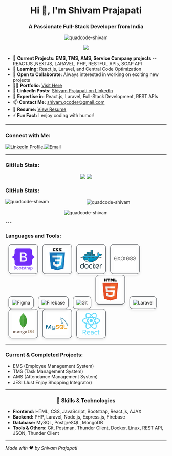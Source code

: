 <h1 align="center">Hi 👋, I'm Shivam Prajapati</h1>
<h3 align="center">A Passionate Full-Stack Developer from India</h3>

<p align="center">
  <img src="https://komarev.com/ghpvc/?username=quadcode-shivam&label=Profile%20views&color=0e75b6&style=flat" alt="quadcode-shivam" />
</p>
<p align="center">
    <!-- Make sure the image URL is correct and accessible -->
    <img src="https://raw.githubusercontent.com/quadcode-shivam/portfolio-1/refs/heads/main/images/image.png" style="height: 550px;">
</p>


- 🔭 **Current Projects:**  **EMS, TMS, AMS, Service Company projects** -- REACTJS ,NEXTJS, LARAVEL, PHP, RESTFUL APIs, SOAP API
- 🌱 **Learning:** React.js, Laravel, and Central Code Optimization
- 👯 **Open to Collaborate:** Always interested in working on exciting new projects
- 👨‍💻 **Portfolio:** [Visit Here](https://personalportfolio-5tub.onrender.com/home)
- 📝 **LinkedIn Posts:** [Shivam Prajapati on LinkedIn](https://www.linkedin.com/in/shivam-prajapati-4b125021b/)
- 💬 **Expertise in:** React.js, Laravel, Full-Stack Development, REST APIs
- 📫 **Contact Me:** [shivam.qcoder@gmail.com](mailto:shivam.qcoder@gmail.com)
- 📄 **Resume:** [View Resume](https://drive.google.com/file/d/1i-R3awcDwjth_YutYc55osKnF-Rgq1ed/view)
- ⚡ **Fun Fact:** I enjoy coding with humor!

---

<h3 align="left">Connect with Me:</h3>
<p align="left">
  <a href="https://linkedin.com/in/shivam-prajapati-4b125021b" target="_blank">
    <img align="center" src="https://raw.githubusercontent.com/rahuldkjain/github-profile-readme-generator/master/src/images/icons/Social/linked-in-alt.svg" alt="LinkedIn Profile" height="30" width="40" />
  </a>
  <a href="mailto:shivam.qcoder@gmail.com" target="_blank">
    <img align="center" src="https://cdn.pixabay.com/photo/2016/06/13/17/30/mail-1454731_1280.png" alt="Email" height="40" width="40" />
  </a>
</p>

---


<h3 align="left">GitHub Stats:</h3>
<p align="center">
  <img height="180em" src="https://github-readme-stats.vercel.app/api?username=quadcode-shivam&show_icons=true&hide_border=true&count_private=true&include_all_commits=true&line_height=40&theme=radical" />
  <img height="180em" src="https://github-readme-streak-stats.herokuapp.com/?user=quadcode-shivam&theme=radical" />
</p>

<h3 align="left">GitHub Stats:</h3>
<div align="center">
  <p><img align="left" src="https://github-readme-stats.vercel.app/api/top-langs?username=quadcode-shivam&show_icons=true&locale=en&layout=compact" alt="quadcode-shivam" /></p>
  <p>&nbsp;<img align="center" src="https://github-readme-stats.vercel.app/api?username=quadcode-shivam&show_icons=true&locale=en" alt="quadcode-shivam" /></p>
  <p><img align="center" src="https://github-readme-streak-stats.herokuapp.com/?user=quadcode-shivam&" alt="quadcode-shivam" /></p>
</div>
---

<h3 align="left">Languages and Tools:</h3>
<p align="left">
    <img src="https://raw.githubusercontent.com/devicons/devicon/master/icons/bootstrap/bootstrap-plain-wordmark.svg" alt="Bootstrap" style="height: 70px; margin-left:10px; border: 1px solid #24292f; padding: 10px; border-radius: 10px; box-shadow: 0 4px 8px rgba(0, 0, 0, 0.1);">
    <img src="https://raw.githubusercontent.com/devicons/devicon/master/icons/css3/css3-original-wordmark.svg" alt="CSS3" style="height: 70px; margin-left:10px; border: 1px solid #24292f; padding: 10px; border-radius: 10px; box-shadow: 0 4px 8px rgba(0, 0, 0, 0.1);">
    <img src="https://raw.githubusercontent.com/devicons/devicon/master/icons/docker/docker-original-wordmark.svg" alt="Docker" style="height: 70px; margin-left:10px; border: 1px solid #24292f; padding: 10px; border-radius: 10px; box-shadow: 0 4px 8px rgba(0, 0, 0, 0.1);">
    <img src="https://raw.githubusercontent.com/devicons/devicon/master/icons/express/express-original-wordmark.svg" alt="Express.js" style="height: 70px; margin-left:10px; border: 1px solid #24292f; padding: 10px; border-radius: 10px; box-shadow: 0 4px 8px rgba(0, 0, 0, 0.1);">
    <img src="https://www.vectorlogo.zone/logos/figma/figma-icon.svg" alt="Figma" style="height: 70px; margin-left:10px; border: 1px solid #24292f; padding: 10px; border-radius: 10px; box-shadow: 0 4px 8px rgba(0, 0, 0, 0.1);">
    <img src="https://www.vectorlogo.zone/logos/firebase/firebase-icon.svg" alt="Firebase" style="height: 70px; margin-left:10px; border: 1px solid #24292f; padding: 10px; border-radius: 10px; box-shadow: 0 4px 8px rgba(0, 0, 0, 0.1);">
    <img src="https://cdn.freebiesupply.com/logos/large/2x/git-icon-logo-png-transparent.png" alt="Git" style="height: 70px; margin-left:10px; border: 1px solid #24292f; padding: 10px; border-radius: 10px; box-shadow: 0 4px 8px rgba(0, 0, 0, 0.1);">
    <img src="https://raw.githubusercontent.com/devicons/devicon/master/icons/html5/html5-original-wordmark.svg" alt="HTML5" style="height: 70px; margin-left:10px; border: 1px solid #24292f; padding: 10px; border-radius: 10px; box-shadow: 0 4px 8px rgba(0, 0, 0, 0.1);">
    <img src="https://miro.medium.com/v2/resize:fit:720/format:webp/1*CweHpGpUvTbdSCwZEm61cA.jpeg" alt="Laravel" style="height: 70px; margin-left:10px; border: 1px solid #24292f; padding: 10px; border-radius: 10px; box-shadow: 0 4px 8px rgba(0, 0, 0, 0.1);">
    <img src="https://raw.githubusercontent.com/devicons/devicon/master/icons/mongodb/mongodb-original-wordmark.svg" alt="MongoDB" style="height: 70px; margin-left:10px; border: 1px solid #24292f; padding: 10px; border-radius: 10px; box-shadow: 0 4px 8px rgba(0, 0, 0, 0.1);">
    <img src="https://raw.githubusercontent.com/devicons/devicon/master/icons/mysql/mysql-original-wordmark.svg" alt="MySQL" style="height: 70px; margin-left:10px; border: 1px solid #24292f; padding: 10px; border-radius: 10px; box-shadow: 0 4px 8px rgba(0, 0, 0, 0.1);">
    <img src="https://raw.githubusercontent.com/devicons/devicon/master/icons/react/react-original-wordmark.svg" alt="React.js" style="height: 70px; margin-left:10px; border: 1px solid #24292f; padding: 10px; border-radius: 10px; box-shadow: 0 4px 8px rgba(0, 0, 0, 0.1);">
</p>



---

<h3 align="left">Current & Completed Projects:</h3>
<ul>
  <li>EMS (Employee Management System)</li>
  <li>TMS (Task Management System)</li>
  <li>AMS (Attendance Management System)</li>
  <li>JESI (Just Enjoy Shopping Integrator)</li>
</ul>


---

<h3 align="center">🚀 Skills & Technologies</h3>

- **Frontend:** HTML, CSS, JavaScript, Bootstrap, React.js, AJAX
- **Backend:** PHP, Laravel, Node.js, Express.js, Firebase
- **Database:** MySQL, PostgreSQL, MongoDB
- **Tools & Others:** Git, Postman, Thunder Client, Docker, Linux, REST API, JSON, Thunder Client

---

*Made with ❤️ by Shivam Prajapati*

